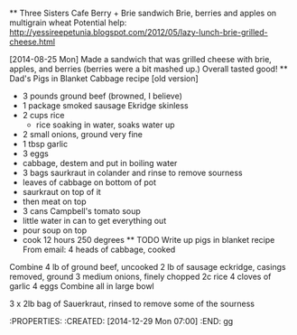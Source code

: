 ** Three Sisters Cafe Berry + Brie sandwich
   Brie, berries and apples on multigrain wheat
   Potential help:
   http://yessireepetunia.blogspot.com/2012/05/lazy-lunch-brie-grilled-cheese.html

   [2014-08-25 Mon] Made a sandwich that was grilled cheese with brie,
   apples, and berries (berries were a bit mashed up.) Overall tasted
   good!
** Dad's Pigs in Blanket Cabbage recipe [old version]
   - 3 pounds ground beef (browned, I believe)
   - 1 package smoked sausage Ekridge skinless
   - 2 cups rice
     - rice soaking in water, soaks water up
   - 2 small onions, ground very fine
   - 1 tbsp garlic
   - 3 eggs
   - cabbage, destem and put in boiling water
   - 3 bags saurkraut in colander and rinse to remove sourness
   - leaves of cabbage on bottom of pot
   - saurkraut on top of it
   - then meat on top
   - 3 cans Campbell's tomato soup
   - little water in can to get everything out
   - pour soup on top
   - cook 12 hours 250 degrees
** TODO Write up pigs in blanket recipe
   From email:
4 heads of cabbage, cooked

Combine
4 lb of ground beef, uncooked
2 lb of sausage eckridge, casings removed, ground
3 medium onions, finely chopped
2c rice
4 cloves of garlic
4 eggs
Combine all in large bowl

3 x 2lb bag of Sauerkraut, rinsed to remove some of the sourness

  :PROPERTIES:
  :CREATED: [2014-12-29 Mon 07:00]
  :END:
gg
